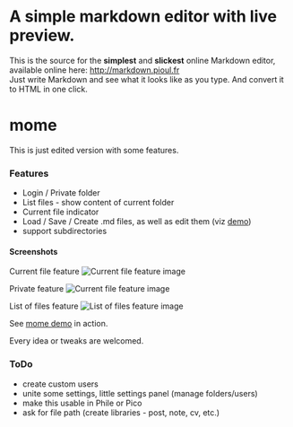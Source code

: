 A simple markdown editor with live preview.
=======
This is the source for the **simplest** and **slickest** online Markdown editor, available online here: http://markdown.pioul.fr  
Just write Markdown and see what it looks like as you type. And convert it to HTML in one click.

mome
====

This is just edited version with some features.

### Features

- Login / Private folder
- List files - show content of current folder
- Current file indicator
- Load / Save / Create .md files, as well as edit them (viz [demo](http://mome.fswitch.cz))
- support subdirectories

#### Screenshots

Current file feature
![Current file feature image](http://mome.fswitch.cz/images/mome_screenshot_current_file.png "Current file feature")

Private feature
![Current file feature image](http://mome.fswitch.cz/images/mome_screenshot_private.png "Private feature")

List of files feature
![List of files feature image](http://mome.fswitch.cz/images/mome_screenshot_list_files_n.png "List of files feature")

See [mome demo](http://mome.fswitch.cz) in action.

Every idea or tweaks are welcomed.

### ToDo

- create custom users
- unite some settings, little settings panel (manage folders/users)
- make this usable in Phile or Pico
- ask for file path (create libraries - post, note, cv, etc.)

